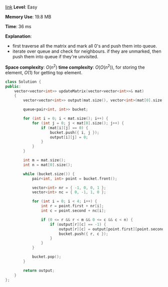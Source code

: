 #

[link]()
**Level**: Easy

**Memory Use**: 19.8 MB

**Time**: 36 ms

**Explanation**:

- first traverse all the matrix and mark all 0's and push them into queue.
- iterate over queue and check for neighbours. if they are unmarked, then push them into queue if they're unvisited.

**Space complexity**: $O(n^2)$
**time complexity**: $O(O(n^2))$, for storing the element, $O(1)$ for getting top element.

```cpp
class Solution {
public:
    vector<vector<int>> updateMatrix(vector<vector<int>>& mat)
    {
        vector<vector<int>> output(mat.size(), vector<int>(mat[0].size(), -1));

        queue<pair<int, int>> bucket;

        for (int i = 0; i < mat.size(); i++) {
            for (int j = 0; j < mat[0].size(); j++) {
                if (mat[i][j] == 0) {
                    bucket.push({ i, j });
                    output[i][j] = 0;
                }
            }
        }

        int m = mat.size();
        int n = mat[0].size();

        while (bucket.size()) {
            pair<int, int> point = bucket.front();

            vector<int> nr = { -1, 0, 0, 1 };
            vector<int> nc = { 0, -1, 1, 0 };

            for (int i = 0; i < 4; i++) {
                int r = point.first + nr[i];
                int c = point.second + nc[i];

                if (0 <= r && r < m && 0 <= c && c < n) {
                    if (output[r][c] == -1) {
                        output[r][c] = output[point.first][point.second] + 1;
                        bucket.push({ r, c });
                    }
                }
            }

            bucket.pop();
        }

        return output;
    }
};

```
